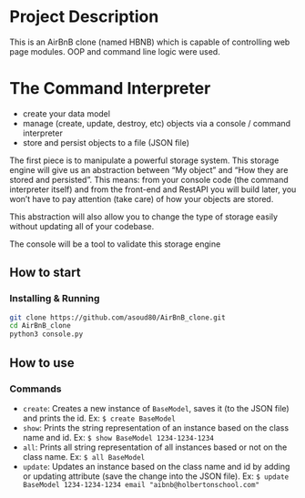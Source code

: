 # Project Description
This is an AirBnB clone (named HBNB) which is capable of controlling web page modules. OOP and command line logic were used.

# The Command Interpreter
* create your data model
* manage (create, update, destroy, etc) objects via a console / command interpreter
* store and persist objects to a file (JSON file)

The first piece is to manipulate a powerful storage system. This storage engine will give us an abstraction between “My object” and “How they are stored and persisted”. This means: from your console code (the command interpreter itself) and from the front-end and RestAPI you will build later, you won’t have to pay attention (take care) of how your objects are stored.

This abstraction will also allow you to change the type of storage easily without updating all of your codebase.

The console will be a tool to validate this storage engine


## How to start

### Installing & Running
```bash
git clone https://github.com/asoud80/AirBnB_clone.git
cd AirBnB_clone
python3 console.py
```
## How to use

### Commands

* `create`: Creates a new instance of `BaseModel`, saves it (to the JSON file) and prints the id. Ex: `$ create BaseModel`
* `show`: Prints the string representation of an instance based on the class name and id. Ex: `$ show BaseModel 1234-1234-1234`
* `all`: Prints all string representation of all instances based or not on the class name. Ex: `$ all BaseModel`
* `update`: Updates an instance based on the class name and id by adding or updating attribute (save the change into the JSON file). Ex: `$ update BaseModel 1234-1234-1234 email "aibnb@holbertonschool.com"`
